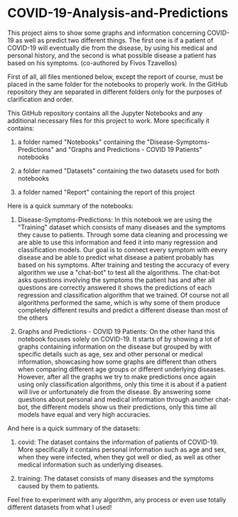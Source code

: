 # COVID-19-Analysis-and-Predictions

This project aims to show some graphs and information concerning COVID-19 as well as predict two different things. The first one is if a patient of COVID-19 will eventually die from the disease, by using his medical and personal history, and the second is what possible disease a patient has based on his symptoms. (co-authored by Fivos Tzavellos)

First of all, all files mentioned below, except the report of course, must be placed in the same folder for the notebooks to properly work. In the GitHub repository they are separated in different folders only for the purposes of clarification and order.

This GitHub repository contains all the Jupyter Notebooks and any additional necessary files for this project to work. More specifically it contains:

1) a folder named "Notebooks" containing the "Disease-Symptoms-Predictions" and "Graphs and Predictions - COVID 19 Patients" notebooks

2) a folder named "Datasets" containing the two datasets used for both notebooks

3) a folder named "Report" containing the report of this project

Here is a quick summary of the notebooks:

1) Disease-Symptoms-Predictions: In this notebook we are using the "Training" dataset which consists of many diseases and the symptoms they cause to patients. Through some data cleaning and processing we are able to use this information and feed it into many regression and classification models. Our goal is to connect every symptom with eevry disease and be able to predict what disease a patient probably has based on his symptoms. After training and testing the accuracy of every algorithm we use a "chat-bot" to test all the algorithms. The chat-bot asks questions involving the symptoms the patient has and after all questions are correctly answered it shows the predictions of each regression and classification algorithm that we trained. Of course not all algorithms performed the same, which is why some of them produce completely different results and predict a different disease than most of the others

2) Graphs and Predictions - COVID 19 Patients: On the other hand this notebook focuses solely on COVID-19. It starts of by showing a lot of graphs containing information on the disease but grouped by with specific details such as age, sex and other personal or medical information, showcasing how some graphs are different than others when comparing different age groups or different underlying diseases. However, after all the graphs we try to make predictions once again using only classification algorithms, only this time it is about if a patient will live or unfortunately die from the disease. By answering some questions about personal and medical information through another chat-bot, the different models show us their predictions, only this time all models have equal and very high accuracies.

And here is a quick summary of the datasets:

1) covid: The dataset contains the information of patients of COVID-19. More specifically it contains personal information such as age and sex, when they were infected, when they got well or died, as well as other medical information such as underlying diseases.

2) training: The dataset consists of many diseases and the symptoms caused by them to patients.

Feel free to experiment with any algorithm, any process or even use totally different datasets from what I used!
